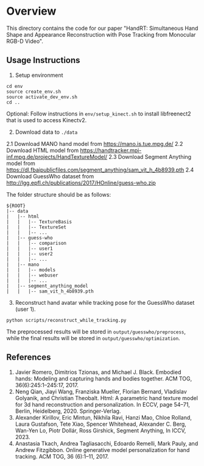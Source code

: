 # Overview
This directory contains the code for our paper "HandRT: Simultaneous Hand Shape and Appearance Reconstruction with Pose Tracking from Monocular RGB-D Video".

## Usage Instructions
1. Setup environment

```
cd env
source create_env.sh
source activate_dev_env.sh
cd ..
```

Optional: Follow instructions in `env/setup_kinect.sh` to install libfreenect2 that is used to access Kinectv2.

2. Download data to `./data`

2.1 Download MANO hand model from https://mano.is.tue.mpg.de/
2.2 Download HTML model from https://handtracker.mpi-inf.mpg.de/projects/HandTextureModel/
2.3 Download Segment Anything model from https://dl.fbaipublicfiles.com/segment_anything/sam_vit_h_4b8939.pth
2.4 Download GuessWho dataset from http://lgg.epfl.ch/publications/2017/HOnline/guess-who.zip

The folder structure should be as follows:
```
${ROOT}
|-- data
|   |-- html
|   |   |-- TextureBasis
|   |   |-- TextureSet
|   |   |-- ...
|   |-- guess-who
|   |   |-- comparison
|   |   |-- user1
|   |   |-- user2
|   |   |-- ...
|   |-- mano
|   |   |-- models
|   |   |-- webuser
|   |   |-- ...
|   |-- segment_anything_model
|   |   |-- sam_vit_h_4b8939.pth
```


3. Reconstruct hand avatar while tracking pose for the GuessWho dataset (user 1).
```
python scripts/reconstruct_while_tracking.py
```

The preprocessed results will be stored in `output/guesswho/preprocess`, while the final results will be stored in `output/guesswho/optimization`. 

## References
1. Javier Romero, Dimitrios Tzionas, and Michael J. Black. Embodied hands: Modeling and capturing hands and bodies together. ACM TOG, 36(6):245:1–245:17, 2017.
2. Neng Qian, Jiayi Wang, Franziska Mueller, Florian Bernard, Vladislav Golyanik, and Christian Theobalt. Html: A parametric hand texture model for 3d hand reconstruction and personalization. In ECCV, page 54–71, Berlin, Heidelberg, 2020. Springer-Verlag.
3. Alexander Kirillov, Eric Mintun, Nikhila Ravi, Hanzi Mao, Chloe Rolland, Laura Gustafson, Tete Xiao, Spencer Whitehead, Alexander C. Berg, Wan-Yen Lo, Piotr Dollár, Ross Girshick, Segment Anything, In ICCV, 2023.
4. Anastasia Tkach, Andrea Tagliasacchi, Edoardo Remelli, Mark Pauly, and Andrew Fitzgibbon. Online generative model personalization for hand tracking. ACM TOG, 36 (6):1–11, 2017.
